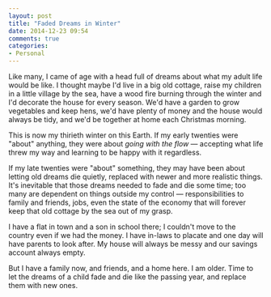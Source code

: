 ```yaml
---
layout: post
title: "Faded Dreams in Winter"
date: 2014-12-23 09:54
comments: true
categories: 
- Personal
---
```


Like many, I came of age with a head full of dreams about what my adult life would be like. I thought maybe I'd live in a big old cottage, raise my children in a little village by the sea, have a wood fire burning through the winter and I'd decorate the house for every season. We'd have a garden to grow vegetables and keep hens, we'd have plenty of money and the house would always be tidy, and we'd be together at home each Christmas morning.

This is now my thirieth winter on this Earth. If my early twenties were "about" anything, they were about *going with the flow* &mdash; accepting what life threw my way and learning to be happy with it regardless.

If my late twenties were "about" something, they may have been about letting old dreams die quietly, replaced with newer and more realistic things. It's inevitable that those dreams needed to fade and die some time; too many are dependent on things outside my control &mdash; responsibilities to family and friends, jobs, even the state of the economy that will forever keep that old cottage by the sea out of my grasp.

I have a flat in town and a son in school there; I couldn't move to the country even if we had the money. I have in-laws to placate and one day will have parents to look after. My house will always be messy and our savings account always empty.

But I have a family now, and friends, and a home here. I am older. Time to let the dreams of a child fade and die like the passing year, and replace them with new ones.
